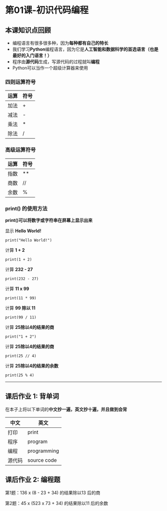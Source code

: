 
# 第01课-初识代码编程

## 本课知识点回顾

* 编程语言有很多很多种，因为**每种都有自己的特长**
* 我们学习**Python**编程语言，因为它是**人工智能和数据科学的首选语言（也是最好的入门语言！）**
* 程序由**源代码**生成，写源代码的过程就叫**编程**
* Python可以当作一个超级计算器来使用



### 四则运算符号
运算  | 符号
---  | ---
加法  | +
减法  | -
乘法 | *
除法 |  /


### 高级运算符号

运算  | 符号
---  | ---
指数  | **
商数  | //
余数 | %


### print() 的使用方法
**print()可以将数字或字符串在屏幕上显示出来**

显示 **Hello World!**
```
print("Hello World!")
```

计算 **1 + 2**
```
print(1 + 2)
```

计算 **232 - 27**
```
print(232 - 27)
```

计算 **11 x 99**
```
print(11 * 99)
```

计算 **99 除以 11**
```
print(99 / 11)
```

计算 **25除以4的结果的商**
```
print("1 + 2")
```

计算 **25除以4的结果的商**
```
print(25 // 4)
```

计算 **25除以4的结果的余数**
```
print(25 % 4)
```

---

## 课后作业 1: 背单词

在本子上将以下单词的**中文抄一遍，英文抄十遍，并且做到会背**

中文  | 英文
---  | ---
打印  | print
程序  | program
编程  | programming
源代码  |  source code


## 课后作业 2: 编程题


第1题：136 x (8 - 23 + 34) 的结果除以13 后的商


第2题：45 x (523 x 73 + 34) 的结果除以11 后的余数
